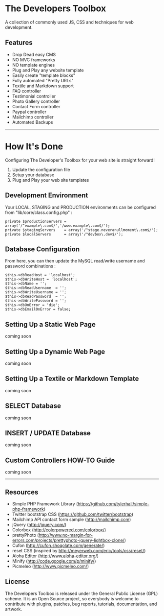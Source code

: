 The Developers Toolbox
=============================

A collection of commonly used JS, CSS and techniques for web development.

Features
--------
* Drop Dead easy CMS
* NO MVC frameworks
* NO template engines
* Plug and Play any website template
* Easily create "template blocks"
* Fully automated "Pretty URLs"
* Textile and Markdown support
* FAQ controller
* Testimonial controller
* Photo Gallery controller
* Contact Form controller
* Paypal controller
* Mailchimp controller
* Automated Backups

****
How It's Done
=============================

Configuring The Developer's Toolbox for your web site is straight forward!

1. Update the configuration file
2. Setup your database
3. Plug and Play your web site templates

Development Environment
-------------

Your LOCAL, STAGING and PRODUCTION environments can be configured from "lib/core/class.config.php" :

	private $productionServers = array('/^example\.com$/','/www.example\.com$/');
	private $stagingServers    = array('/^stage.neveranullmoment\.com$/');
	private $localServers      = array('/^devbox\.dev$/');

Database Configuration
-------------

From here, you can then update the MySQL read/write username and password combinations :

	$this->dbReadHost = 'localhost';
	$this->dbWriteHost = 'localhost';
	$this->dbName = '';
	$this->dbReadUsername  = '';
	$this->dbWriteUsername = '';
	$this->dbReadPassword  = '';
	$this->dbWritePassword = '';
	$this->dbOnError = 'die';
	$this->dbEmailOnError = false;

Setting Up a Static Web Page
-------------
coming soon

Setting Up a Dynamic Web Page
-------------
coming soon

Setting Up a Textile or Markdown Template
-------------
coming soon

SELECT Database
-------------
coming soon

INSERT / UPDATE Database
-------------
coming soon

Custom Controllers HOW-TO Guide
-------------
coming soon

****
Resources
--------
* Simple PHP Framework Library (<https://github.com/tylerhall/simple-php-framework>)
* Twitter bootstrap CSS (<https://github.com/twitter/bootstrap>)
* Mailchimp API contact form sample (<http://mailchimp.com>)
* jQuery (<http://jquery.com/>)
* Colorbox (<http://colorpowered.com/colorbox/>)
* prettyPhoto (<http://www.no-margin-for-errors.com/projects/prettyphoto-jquery-lightbox-clone/>)
* Cufon (<http://cufon.shoqolate.com/generate/>)
* reset CSS (inspired by <http://meyerweb.com/eric/tools/css/reset/>)
* Aloha Editor (<http://www.aloha-editor.org/>)
* Minify (<http://code.google.com/p/minify/>)
* Picmeleo (<http://www.picmeleo.com/>)

License
-------
The Developers Toolbox is released under the General Public License (GPL) scheme. It is an Open Source project, so everybody is welcome to contribute with plugins, patches, bug reports, tutorials, documentation, and artwork.
